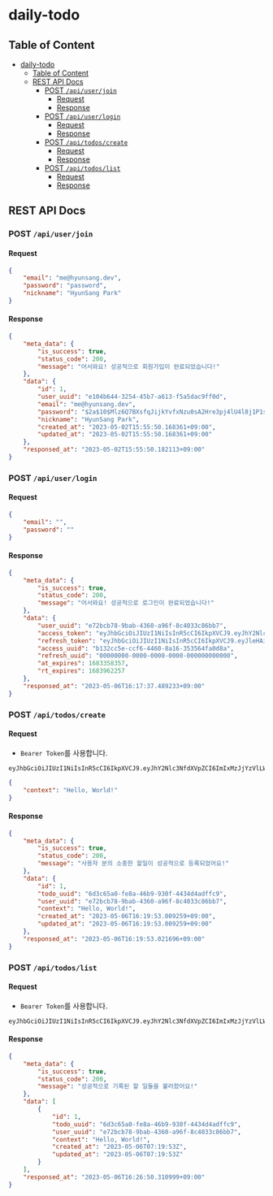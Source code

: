 # daily-todo

## Table of Content
- [daily-todo](#daily-todo)
  - [Table of Content](#table-of-content)
  - [REST API Docs](#rest-api-docs)
    - [POST `/api/user/join`](#post-apiuserjoin)
      - [Request](#request)
      - [Response](#response)
    - [POST `/api/user/login`](#post-apiuserlogin)
      - [Request](#request-1)
      - [Response](#response-1)
    - [POST `/api/todos/create`](#post-apitodoscreate)
      - [Request](#request-2)
      - [Response](#response-2)
    - [POST `/api/todos/list`](#post-apitodoslist)
      - [Request](#request-3)
      - [Response](#response-3)

## REST API Docs

### POST `/api/user/join`
#### Request
```json
{
    "email": "me@hyunsang.dev",
    "password": "password",
    "nickname": "HyunSang Park"
}
```

#### Response
```json
{
    "meta_data": {
        "is_success": true,
        "status_code": 200,
        "message": "어서와요! 성공적으로 회원가입이 완료되었습니다!"
    },
    "data": {
        "id": 1,
        "user_uuid": "e104b644-3254-45b7-a613-f5a5dac9ff0d",
        "email": "me@hyunsang.dev",
        "password": "$2a$10$Mlz6Q7BXsfqJijkYvfxNzu0sA2Hre3pj4lU4l8j1P1sojxo15AI4C",
        "nickname": "HyunSang Park",
        "created_at": "2023-05-02T15:55:50.168361+09:00",
        "updated_at": "2023-05-02T15:55:50.168361+09:00"
    },
    "responsed_at": "2023-05-02T15:55:50.182113+09:00"
}
```

### POST `/api/user/login`
#### Request
```json
{
    "email": "",
    "password": ""
}
```

#### Response
```json
{
    "meta_data": {
        "is_success": true,
        "status_code": 200,
        "message": "어서와요! 성공적으로 로그인이 완료되었습니다!"
    },
    "data": {
        "user_uuid": "e72bcb78-9bab-4360-a96f-8c4033c86bb7",
        "access_token": "eyJhbGciOiJIUzI1NiIsInR5cCI6IkpXVCJ9.eyJhY2Nlc3NfdXVpZCI6ImIxMzJjYzVlLWNjZjYtNDQ2MC04YTE2LTM1MzU2NGZhMGQ4YSIsImF1dGhvcml6ZWQiOnRydWUsImV4cCI6MTY4MzM1ODM1NywidXNlcl91dWlkIjoiZTcyYmNiNzgtOWJhYi00MzYwLWE5NmYtOGM0MDMzYzg2YmI3In0.WX3xC5toOa_7JxF9z_0vBM1JUu3MTbaxfQyqS3eOSec",
        "refresh_token": "eyJhbGciOiJIUzI1NiIsInR5cCI6IkpXVCJ9.eyJleHAiOjE2ODM5NjIyNTcsInJlZnJlc2hfdXVpZCI6IjAwMDAwMDAwLTAwMDAtMDAwMC0wMDAwLTAwMDAwMDAwMDAwMCIsInVzZXJfdXVpZCI6ImU3MmJjYjc4LTliYWItNDM2MC1hOTZmLThjNDAzM2M4NmJiNyJ9.RrbKQNlFGP9Dabrjuj6BkoNJZ6UbD8tNYnav6GX1Xww",
        "access_uuid": "b132cc5e-ccf6-4460-8a16-353564fa0d8a",
        "refresh_uuid": "00000000-0000-0000-0000-000000000000",
        "at_expires": 1683358357,
        "rt_expires": 1683962257
    },
    "responsed_at": "2023-05-06T16:17:37.489233+09:00"
}
```

### POST `/api/todos/create`
#### Request
- `Bearer Token`를 사용합니다.
```
eyJhbGciOiJIUzI1NiIsInR5cCI6IkpXVCJ9.eyJhY2Nlc3NfdXVpZCI6ImIxMzJjYzVlLWNjZjYtNDQ2MC04YTE2LTM1MzU2NGZhMGQ4YSIsImF1dGhvcml6ZWQiOnRydWUsImV4cCI6MTY4MzM1ODM1NywidXNlcl91dWlkIjoiZTcyYmNiNzgtOWJhYi00MzYwLWE5NmYtOGM0MDMzYzg2YmI3In0.WX3xC5toOa_7JxF9z_0vBM1JUu3MTbaxfQyqS3eOSec
```

```json
{
    "context": "Hello, World!"
}
```

#### Response
```json
{
    "meta_data": {
        "is_success": true,
        "status_code": 200,
        "message": "사용자 분의 소중한 할일이 성공적으로 등록되었어요!"
    },
    "data": {
        "id": 1,
        "todo_uuid": "6d3c65a0-fe8a-46b9-930f-4434d4adffc9",
        "user_uuid": "e72bcb78-9bab-4360-a96f-8c4033c86bb7",
        "context": "Hello, World!",
        "created_at": "2023-05-06T16:19:53.009259+09:00",
        "updated_at": "2023-05-06T16:19:53.009259+09:00"
    },
    "responsed_at": "2023-05-06T16:19:53.021696+09:00"
}
```

### POST `/api/todos/list`
#### Request
- `Bearer Token`를 사용합니다.
```
eyJhbGciOiJIUzI1NiIsInR5cCI6IkpXVCJ9.eyJhY2Nlc3NfdXVpZCI6ImIxMzJjYzVlLWNjZjYtNDQ2MC04YTE2LTM1MzU2NGZhMGQ4YSIsImF1dGhvcml6ZWQiOnRydWUsImV4cCI6MTY4MzM1ODM1NywidXNlcl91dWlkIjoiZTcyYmNiNzgtOWJhYi00MzYwLWE5NmYtOGM0MDMzYzg2YmI3In0.WX3xC5toOa_7JxF9z_0vBM1JUu3MTbaxfQyqS3eOSec
```
#### Response
```json
{
    "meta_data": {
        "is_success": true,
        "status_code": 200,
        "message": "성공적으로 기록된 할 일들을 불러왔어요!"
    },
    "data": [
        {
            "id": 1,
            "todo_uuid": "6d3c65a0-fe8a-46b9-930f-4434d4adffc9",
            "user_uuid": "e72bcb78-9bab-4360-a96f-8c4033c86bb7",
            "context": "Hello, World!",
            "created_at": "2023-05-06T07:19:53Z",
            "updated_at": "2023-05-06T07:19:53Z"
        }
    ],
    "responsed_at": "2023-05-06T16:26:50.310999+09:00"
}
```